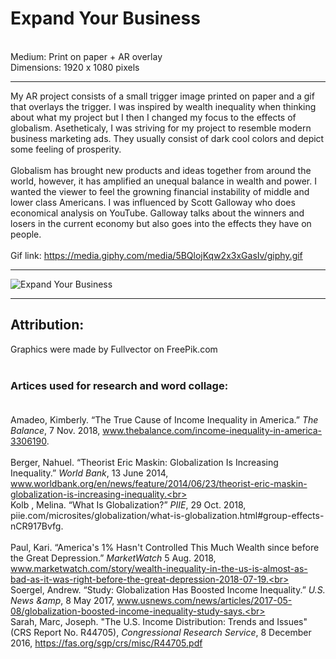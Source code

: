 # Expand Your Business
<br>
Medium: Print on paper + AR overlay <br>
Dimensions: 1920 x 1080 pixels

---------------------------

My AR project consists of a small trigger image printed on paper and a gif that overlays the trigger. I was inspired by wealth inequality when thinking about what my project but I then I changed my focus to the effects of globalism. Asetheticaly, I was striving for my project to resemble modern business marketing ads. They usually consist of dark cool colors and depict some feeling of prosperity.
<br>
<br>
Globalism has brought new products and ideas together from around the world, however, it has amplified an unequal balance in wealth and power. I wanted the viewer to feel the growning financial instability of middle and lower class Americans. I was influenced by Scott Galloway who does economical analysis on YouTube. Galloway talks about the winners and losers in the current economy but also goes into the effects they have on people.
<br>
<br>
Gif link: https://media.giphy.com/media/5BQlojKqw2x3xGasIv/giphy.gif

----------------------------

![Expand Your Business](https://i.imgur.com/6DbS9gv.png)

----------------------------
## Attribution:
Graphics were made by Fullvector on FreePik.com <br><br>

### Artices used for research and word collage: <br><br>
Amadeo, Kimberly. “The True Cause of Income Inequality in America.” *The Balance*, 7 Nov. 2018, www.thebalance.com/income-inequality-in-america-3306190. <br><br>
Berger, Nahuel. “Theorist Eric Maskin: Globalization Is Increasing Inequality.” *World Bank*, 13 June 2014, www.worldbank.org/en/news/feature/2014/06/23/theorist-eric-maskin-globalization-is-increasing-inequality.<br><br>
Kolb , Melina. “What Is Globalization?” *PIIE*, 29 Oct. 2018, piie.com/microsites/globalization/what-is-globalization.html#group-effects-nCR917Bvfg.<br><br>
Paul, Kari. “America's 1% Hasn't Controlled This Much Wealth since before the Great Depression.” *MarketWatch* 5 Aug. 2018, www.marketwatch.com/story/wealth-inequality-in-the-us-is-almost-as-bad-as-it-was-right-before-the-great-depression-2018-07-19.<br><br>
Soergel, Andrew. “Study: Globalization Has Boosted Income Inequality.” *U.S. News &amp*, 8 May 2017, www.usnews.com/news/articles/2017-05-08/globalization-boosted-income-inequality-study-says.<br><br>
Sarah, Marc, Joseph. "The U.S. Income Distribution: Trends and Issues" (CRS Report No. R44705), *Congressional Research Service*, 8 December 2016, https://fas.org/sgp/crs/misc/R44705.pdf <br><br>

